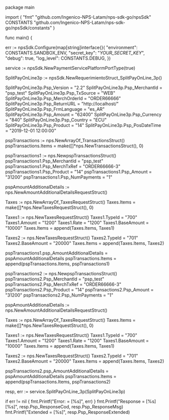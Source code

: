 package main

import (
    "fmt"
    "github.com/Ingenico-NPS-Latam/nps-sdk-go/npsSdk"
    CONSTANTS "github.com/Ingenico-NPS-Latam/nps-sdk-go/npsSdk/constants"
)

func main() {

err := npsSdk.Configure(map[string]interface{}(
    "environment": CONSTANTS.SANDBOX_ENV,
    "secret_key": "_YOUR_SECRET_KEY_",
    "debug": true,
    "log_level": CONSTANTS.DEBUG,
})

service := npsSdk.NewPaymentServicePlatformPortType(true)

SplitPayOnLine3p := npsSdk.NewRequerimientoStruct_SplitPayOnLine_3p()

SplitPayOnLine3p.Psp_Version = "2.2"
SplitPayOnLine3p.Psp_MerchantId = "psp_test"
SplitPayOnLine3p.Psp_TxSource = "WEB"
SplitPayOnLine3p.Psp_MerchOrderId = "ORDER66666"
SplitPayOnLine3p.Psp_ReturnURL = "http://localhost/"
SplitPayOnLine3p.Psp_FrmLanguage = "es_AR"
SplitPayOnLine3p.Psp_Amount = "62400"
SplitPayOnLine3p.Psp_Currency = "840"
SplitPayOnLine3p.Psp_Country = "ECU"
SplitPayOnLine3p.Psp_Product = "14"
SplitPayOnLine3p.Psp_PosDateTime = "2019-12-01 12:00:00"

pspTransactions := nps.NewArrayOf_TransactionsStruct()
pspTransactions.Items = make([]*nps.NewTransactionsStruct(), 0)

pspTransactions1 := nps.NewpspTransactionsStruct()
pspTransactions1.Psp_MerchantId = "psp_test"
pspTransactions1.Psp_MerchTxRef = "ORDER66666-3"
pspTransactions1.Psp_Product = "14"
pspTransactions1.Psp_Amount = "31200"
pspTransactions1.Psp_NumPayments = "1"

pspAmountAdditionalDetails := nps.NewAmountAdditionalDetailsRequestStruct()

Taxes := nps.NewArrayOf_TaxesRequestStruct()
Taxes.Items = make([]*nps.NewTaxesRequestStruct(), 0)

Taxes1 := nps.NewTaxesRequestStruct()
Taxes1.TypeId = "700"
Taxes1.Amount = "1200"
Taxes1.Rate = "1200"
Taxes1.BaseAmount = "10000"
Taxes.Items = append(Taxes.Items, Taxes1)

Taxes2 := nps.NewTaxesRequestStruct()
Taxes2.TypeId = "701"
Taxes2.BaseAmount = "20000"
Taxes.Items = append(Taxes.Items, Taxes2)


pspTransactions1.psp_AmountAdditionalDetails = pspAmountAdditionalDetails
pspTransactions.Items = append(pspTransactions.Items, pspTransactions1)

pspTransactions2 := nps.NewpspTransactionsStruct()
pspTransactions2.Psp_MerchantId = "psp_test"
pspTransactions2.Psp_MerchTxRef = "ORDER66666-3"
pspTransactions2.Psp_Product = "14"
pspTransactions2.Psp_Amount = "31200"
pspTransactions2.Psp_NumPayments = "1"

pspAmountAdditionalDetails := nps.NewAmountAdditionalDetailsRequestStruct()

Taxes := nps.NewArrayOf_TaxesRequestStruct()
Taxes.Items = make([]*nps.NewTaxesRequestStruct(), 0)

Taxes1 := nps.NewTaxesRequestStruct()
Taxes1.TypeId = "700"
Taxes1.Amount = "1200"
Taxes1.Rate = "1200"
Taxes1.BaseAmount = "10000"
Taxes.Items = append(Taxes.Items, Taxes1)

Taxes2 := nps.NewTaxesRequestStruct()
Taxes2.TypeId = "701"
Taxes2.BaseAmount = "20000"
Taxes.Items = append(Taxes.Items, Taxes2)


pspTransactions2.psp_AmountAdditionalDetails = pspAmountAdditionalDetails
pspTransactions.Items = append(pspTransactions.Items, pspTransactions2)


resp, err := service.SplitPayOnLine_3p(SplitPayOnLine3p)

if err != nil {
    fmt.Printf("Error: = [%s]", err)
}
fmt.Printf("Response = [%s] [%s]", resp.Psp_ResponseCod, resp.Psp_ResponseMsg)
fmt.Printf("Extended = [%s]", resp.Psp_ResponseExtended)

